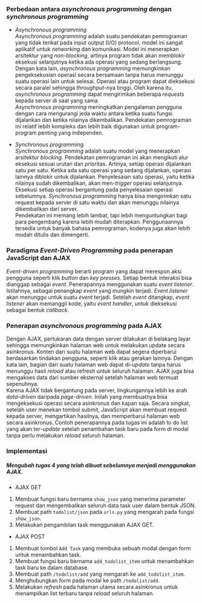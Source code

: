 ### Perbedaan antara _asynchronous programming_ dengan _synchronous programming_
- _Asynchronous programming_ <br>
_Asynchronous programming_ adalah suatu pendekatan pemrograman yang tidak terikat pada input output (I/O) protocol, model ini sangat aplikatif untuk _networking_ dan komunikasi. Model ini menerapkan arsitektur yang _non-blocking_, artinya program tidak akan memblokir eksekusi selanjutnya ketika ada operasi yang sedang berlangsung. Dengan kata lain, _asynchronous programming_ memungkinkan pengeksekusian operasi secara bersamaan tanpa harus menunggu suatu operasi lain untuk selesai. Operasi atau program dapat dieksekusi secara paralel sehingga _throughput_-nya tinggi. Oleh karena itu, _asynchronous programming_ dapat mengirimkan beberapa _requests_ kepada server di saat yang sama. <br>
_Asynchronous programming_ meningkatkan pengalaman pengguna dengan cara mengurangi jeda waktu antara ketika suatu fungsi dijalankan dan ketika nilainya dikembalikan. Pendekatan pemrograman ini relatif lebih kompleks dan lebih baik digunakan untuk program-program penting yang independen.

- _Synchronous programming_ <br>
_Synchronous programming_ adalah suatu model yang menerapkan arsitektur _blocking_. Pendekatan pemrograman ini akan mengikuti alur eksekusi sesuai urutan dan prioritas. Artinya, setiap operasi dijalankan satu per satu. Ketika ada satu operasi yang sedang dijalankan, operasi lainnya diblokir untuk dijalankan. Penyelesaian satu operasi, yaitu ketika nilainya sudah dikembalikan, akan men-_trigger_ operasi selanjutnya. Eksekusi setiap operasi bergantung pada penyelesaian operasi sebelumnya. _Synchronous programming_ hanya bisa mengirimkan satu request kepada server di satu waktu dan akan menunggu nilainya dikembalikan dari server. <br>
Pendekatan ini memang lebih lambat, tapi lebih menguntungkan bagi para pengembang karena lebih mudah diterapkan. Penggunaannya tersedia untuk banyak bahasa pemrograman, kodenya juga akan lebih mudah ditulis dan dimengerti.

### Paradigma _Event-Driven Programming_ pada penerapan JavaScript dan AJAX
_Event-driven programming_ berarti program yang dapat merespon aksi pengguna seperti klik _button_ dan _key presses_. Setiap bentuk interaksi bisa dianggap sebagai _event_. Penerapannya menggunakan suatu _event listener_. Istilahnya, sebagai penangkap _event_ yang mungkin terjadi. _Event listener_ akan menunggu untuk suatu _event_ terjadi. Setelah _event_ ditangkap, _event listener_ akan memanggil kode, yaitu _event handler_, untuk dieksekusi sebagai bentuk _callback_.

### Penerapan _asynchronous programming_ pada AJAX
Dengan AJAX, pertukaran data dengan server dilakukan di belakang layar sehingga memungkinkan halaman web untuk melakukan update secara asinkronus. Konten dari suatu halaman web dapat segera diperbarui berdasarkan tindakan pengguna, seperti klik atau gerakan lainnya. Dengan kata lain, bagian dari suatu halaman web dapat di-_update_ tanpa harus menunggu hasil _reload_ atau refresh untuk seluruh halaman. AJAX juga bisa mengakses data dari sumber eksternal setelah halaman web termuat sepenuhnya. <br>
Karena AJAX tidak bergantung pada server, lingkungannya lebih ke arah _data-driven_ daripada _page-driven_. Inilah yang membuatnya bisa mengeksekusi operasi secara asinkronus dan kapan saja. Secara singkat, setelah user menekan tombol submit, JavaScript akan membuat request kepada server, mengartikan hasilnya, dan memperbarui halaman web secara asinkronus. Contoh penerapannya pada tugas ini adalah to do list yang akan ter-_update_ setelah penambahan task baru pada form di modal tanpa perlu melakukan _reload_ seluruh halaman.

### Implementasi
##### Mengubah tugas 4 yang telah dibuat sebelumnya menjadi menggunakan AJAX.
- AJAX GET
1. Membuat fungsi baru bernama `show_json` yang menerima parameter request dan mengembalikan seluruh data task user dalam bentuk JSON.
2. Membuat path `todolist/json` pada `urls.py` yang mengarah pada fungsi `show_json`.
3. Melakukan pengambilan task menggunakan AJAX GET.
- AJAX POST
1. Membuat tombol `Add Task` yang membuka sebuah modal dengan form untuk menambahkan task.
2. Membuat fungsi baru bernama `add_todolist_item` untuk menambahkan task baru ke dalam database.
3. Membuat path `/todolist/add` yang mengarah ke `add_todolist_item`.
4. Menghubungkan form pada modal ke path `/todolist/add`.
5. Melakukan _refresh_ pada halaman utama secara asinkronus untuk menampilkan list terbaru tanpa _reload_ seluruh halaman.
